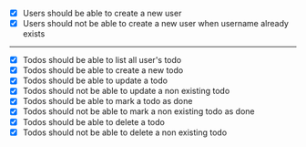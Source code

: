 
- [x] Users should be able to create a new user
- [x] Users should not be able to create a new user when username already exists

---

- [x] Todos should be able to list all user's todo
- [x] Todos should be able to create a new todo
- [x] Todos should be able to update a todo
- [x] Todos should not be able to update a non existing todo
- [x] Todos should be able to mark a todo as done
- [x] Todos should not be able to mark a non existing todo as done
- [x] Todos should be able to delete a todo
- [x] Todos should not be able to delete a non existing todo